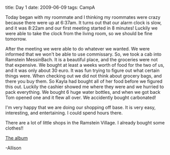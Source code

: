 title: Day 1
date: 2009-06-09
tags: CampA

Today began with my roommate and I thinking my roommates were crazy because there were up at 6:37am.  It  turns out that our alarm clock is slow, and it was 8:22am and our first meeting started in 8 minutes!  Luckily we were able to take the clock from the living room, so we should be fine tomorrow.

After the meeting we were able to do whatever we wanted.  We were informed that we won't be able to use commissary.  So, we took a cab into Ramstein MessinBach.  It is a beautiful place, and the groceries were not that expensive.  We bought at least a weeks worth of food for the two of us, and it was only about 30 euro.  It was fun trying to figure out what certain things were.  When checking out we did not think about grocery bags, and there you buy them.  So Kayla had bought all of her food before we figured this out.  Luckily the cashier showed me where they were and we hurried to pack everything.  We bought 6 huge water bottles, and when we got back Tom opened one and it flew all over.  We accidently bought carbonated!

I'm very happy that we are doing our shopping off base.  It is very easy, interesting, and entertaining.  I could spend hours there.

There are a lot of little shops in the Ramstein Village.  I already bought some clothes!!

[The album](https://www.flickr.com/photos/81581328@N02/albums/72157672825602911)

-Allison
